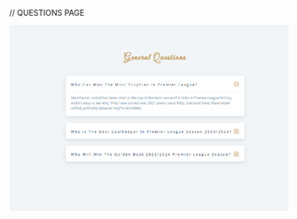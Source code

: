 // QUESTIONS PAGE

![Design preview for the page coding challenge](./images/Screenshot%20from%202024-05-23%2013-39-50.png)